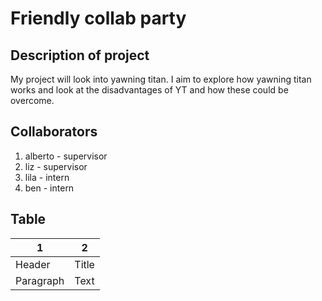 # Friendly collab party
## Description of project
My project will look into yawning titan. I aim to explore how yawning titan works and look at the disadvantages of YT and how these could be overcome.

## Collaborators
1. alberto - supervisor
2. liz - supervisor
3. lila - intern
4. ben - intern

## Table
| 1 | 2 |
| ----------- | ----------- |
| Header | Title |
| Paragraph | Text |
